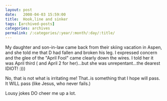 ```yaml
---
layout: post
date:	2008-04-03 15:59:00
title:  Hook,line and sinker
tags: [archived-posts]
categories: archives
permalink: /:categories/:year/:month/:day/:title/
---
```

My daughter and son-in-law came back from their skiing vacation in Aspen, and she told me that D had fallen and broken his leg. I expressed concern and the glee of the "April Fool" came clearly down the wires. I told her it was April third ( and  April 2 for her)...but she was unrepentant...the dearest IDIOT! :)))

No, that is not what is irritating me! That..is something that I hope will pass. It WILL pass (like Jesus, who never fails.)

Lousy jokes DO cheer me up a lot.
